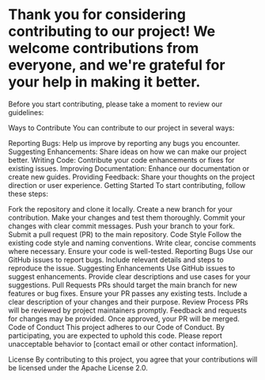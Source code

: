 # Thank you for considering contributing to our project! We welcome contributions from everyone, and we're grateful for your help in making it better.

Before you start contributing, please take a moment to review our guidelines:

Ways to Contribute
You can contribute to our project in several ways:

Reporting Bugs: Help us improve by reporting any bugs you encounter.
Suggesting Enhancements: Share ideas on how we can make our project better.
Writing Code: Contribute your code enhancements or fixes for existing issues.
Improving Documentation: Enhance our documentation or create new guides.
Providing Feedback: Share your thoughts on the project direction or user experience.
Getting Started
To start contributing, follow these steps:

Fork the repository and clone it locally.
Create a new branch for your contribution.
Make your changes and test them thoroughly.
Commit your changes with clear commit messages.
Push your branch to your fork.
Submit a pull request (PR) to the main repository.
Code Style
Follow the existing code style and naming conventions.
Write clear, concise comments where necessary.
Ensure your code is well-tested.
Reporting Bugs
Use our GitHub issues to report bugs.
Include relevant details and steps to reproduce the issue.
Suggesting Enhancements
Use GitHub issues to suggest enhancements.
Provide clear descriptions and use cases for your suggestions.
Pull Requests
PRs should target the main branch for new features or bug fixes.
Ensure your PR passes any existing tests.
Include a clear description of your changes and their purpose.
Review Process
PRs will be reviewed by project maintainers promptly.
Feedback and requests for changes may be provided.
Once approved, your PR will be merged.
Code of Conduct
This project adheres to our Code of Conduct. By participating, you are expected to uphold this code. Please report unacceptable behavior to [contact email or other contact information].

License
By contributing to this project, you agree that your contributions will be licensed under the Apache License 2.0.

